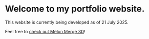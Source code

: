 # Welcome to my portfolio website.

This website is currently being developed as of 21 July 2025.

Feel free to [check out Melon Merge 3D](/melon)!
